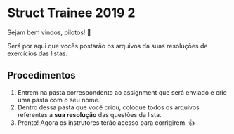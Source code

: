 # Struct Trainee 2019 2

Sejam bem vindos, pilotos! :rocket:

Será por aqui que vocês postarão os arquivos da suas resoluções de exercícios das listas.

## Procedimentos

1. Entrem na pasta correspondente ao assignment que será enviado e crie uma pasta com o seu nome.
2. Dentro dessa pasta que você criou, coloque todos os arquivos referentes a **sua resolução** das questões da lista.
3. Pronto! Agora os instrutores terão acesso para corrigirem. :+1:
